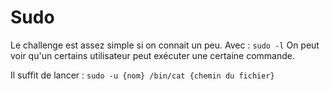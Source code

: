 # Sudo

Le challenge est assez simple si on connait un peu.
Avec : `sudo -l`
On peut voir qu'un certains utilisateur peut exécuter une certaine commande.

Il suffit de lancer : `sudo -u {nom} /bin/cat {chemin du fichier}`
